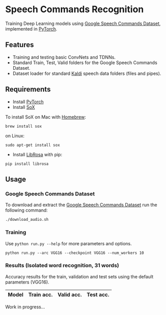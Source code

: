 # Speech Commands Recognition

Training Deep Learning models using [Google Speech Commands Dataset](https://research.googleblog.com/2017/08/launching-speech-commands-dataset.html), implemented in [PyTorch](http://pytorch.org).
<!-- This repo contains a data loader for the Kaldi data set format, as well as training scripts for single-word neural net models, written in [PyTorch](http://pytorch.org). -->

## Features
* Training and testing basic ConvNets and TDNNs.
* Standard Train, Test, Valid folders for the Google Speech Commands Dataset.
* Dataset loader for standard [Kaldi](https://github.com/kaldi-asr/kaldi) speech data folders (files and pipes).

## Requirements

* Install [PyTorch](https://github.com/pytorch/pytorch#installation)
* Install [SoX](http://sox.sourceforge.net/)

To install SoX on Mac with [Homebrew](https://brew.sh):

```brew install sox```

on Linux:

```sudo apt-get install sox```


* Install [LibRosa](https://github.com/librosa/librosa) with pip:

```pip install librosa```

## Usage

### Google Speech Commands Dataset
To download and extract the [Google Speech Commands Dataset](https://research.googleblog.com/2017/08/launching-speech-commands-dataset.html) run the following command:
```
./download_audio.sh
```

### Training
Use `python run.py --help` for more parameters and options.

```
python run.py --arc VGG16 --checkpoint VGG16 --num_workers 10
```

### Results (Isolated word recognition, 31 words)
Accuracy results for the train, validation and test sets using the default parameters (VGG16). 

| Model | Train acc. | Valid acc. | Test acc.|
| ------------- | ------------- | ------------- | ------------- |
Work in progress...
